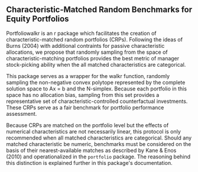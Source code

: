## Characteristic-Matched Random Benchmarks for Equity Portfolios

Portfoliowalkr is an r package which facilitates the creation of characteristic-matched random portfolios (CRPs). Following the ideas of Burns (2004) with additional contraints for passive characteristic allocations, we propose that randomly sampling from the space of characteristic-matching portfolios provides the best metric of manager stock-picking ability when the all matched characteristics are categorical.

This package serves as a wrapper for the walkr function, randomly sampling the non-negative convex polytope represented by the complete solution space to Ax = b and the N-simplex. Because each portfolio in this space has no allocation bias, sampling from this set provides a representative set of characteristic-controlled counterfactual investments. These CRPs serve as a fair benchmark for portfolio performance assessment.

Because CRPs are matched on the portfolio level but the effects of numerical characteristics are not necessarily linear, this protocol is only recommended when all matched characteristics are categorical. Should any matched characteristic be numeric, benchmarks must be considered on the basis of their nearest-available matches as described by Kane & Enos (2010) and operationalized in the `portfolio` package. The reasoning behind this distinction is explained further in this package's documentation.